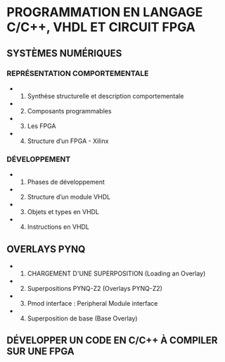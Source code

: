 # PROGRAMMATION EN LANGAGE C/C++, VHDL ET CIRCUIT FPGA

## SYSTÈMES NUMÉRIQUES 
### REPRÉSENTATION COMPORTEMENTALE
- 1. Synthèse structurelle et description comportementale
- 2. Composants programmables
- 3. Les FPGA
- 4. Structure d’un FPGA - Xilinx
     
### DÉVELOPPEMENT
- 1. Phases de développement
- 2. Structure d’un module VHDL
- 3. Objets et types en VHDL
- 4. Instructions en VHDL

## OVERLAYS PYNQ
- 1. CHARGEMENT D'UNE SUPERPOSITION (Loading an Overlay)
- 2. Superpositions PYNQ-Z2 (Overlays PYNQ-Z2)
- 3. Pmod interface : Peripheral Module interface
- 4. Superposition de base (Base Overlay)

## DÉVELOPPER UN CODE EN C/C++ À COMPILER SUR UNE FPGA
